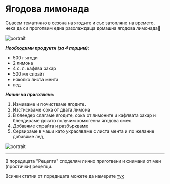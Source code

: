 # Ягодова лимонада

Съвсем тематично в сезона на ягодите и със затопляне на времето, нека да си проготвим една разхлаждаща домашна ягодова лимонада🍓

![portrait](https://res.cloudinary.com/dyhmxus4n/image/upload/v1736690309/2/2-1_pjmoib.jpg)

***Необходими продукти (за 4 порции):***
- 500 г ягоди
- 2 лимона
- 4 с. л. кафява захар
- 500 мл спрайт
- няколко листа мента
- лед

***Начин на приготвяне:***
1. Измиваме и почистваме ягодите. 
2. Изстискваме сока от двата лимона
3. В блендер слагаме ягодите, сока от лимоните и кафявата захар и блендираме докато получим хомогенна ягодова смес.
4. Добавяме спрайта и разбъркваме
5. Сервираме в чаши като украсяваме с листа мента и по желание добавяме лед

![portrait](https://res.cloudinary.com/dyhmxus4n/image/upload/v1736690309/2/2-2_a5wgol.jpg)

-----

В поредицата "Рецепти" споделям лично приготвени и снимани от мен (простички) рецепци.

Всички статии от поредицата можете да намерите [тук](/recipies)